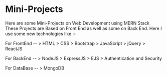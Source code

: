 # Mini-Projects
Here are some Mini-Projects on Web Development using MERN Stack
These Projects are Based on Front End as well as some on Back End.
Here I use some new technologies like :- 

  For FrontEnd --
    > HTML
    > CSS
    > Bootstrap
    > JavaScript
    > jQuery
    > ReactJS
    
  For BackEnd --
    > NodeJS
    > ExpressJS
    > EJS
    > Authentication and Security
    
  For DataBase --
    > MongoDB
